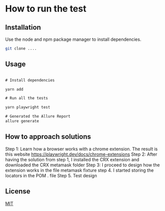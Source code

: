 # How to run the test



## Installation

Use the node and npm package manager to install dependencies.

```bash
git clone ....
```

## Usage

```cmd

# Install dependencies

yarn add

# Run all the tests

yarn playwright test

# Generated the Allure Report
allure generate
```

## How to approach solutions

Step 1: Learn how a browser works with a chrome extension. The result is this website https://playwright.dev/docs/chrome-extensions
Step 2: After having the solution from step 1, I installed the CRX extension and downloaded the CRX metamask folder
Step 3: I proceed to design how the extension works in the file metamask fixture
step 4. I started storing the locators in the POM . file
Step 5. Test design


## License

[MIT](https://choosealicense.com/licenses/mit/)
